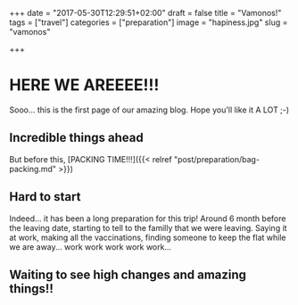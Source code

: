 +++
date = "2017-05-30T12:29:51+02:00"
draft = false
title = "Vamonos!"
tags = ["travel"]
categories = ["preparation"]
image = "hapiness.jpg"
slug = "vamonos"

+++

# HERE WE AREEEE!!!

Sooo... this is the first page of our amazing blog. Hope you'll like it A LOT ;-)

## Incredible things ahead
But before this, [PACKING TIME!!!]({{< relref "post/preparation/bag-packing.md" >}})

## Hard to start

Indeed... it has been a long preparation for this trip! Around 6 month before the leaving date, starting to tell to the familly that we were leaving.
Saying it at work, making all the vaccinations, finding someone to keep the flat while we are away... work work work work work...
## Waiting to see high changes and amazing things!!

